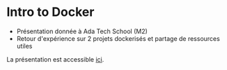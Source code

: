 # Intro to Docker

- Présentation donnée à Ada Tech School (M2)
- Retour d'expérience sur 2 projets dockerisés et partage de ressources utiles


La présentation est accessible [ici](https://leiluspocus.github.io/docker-intro).
